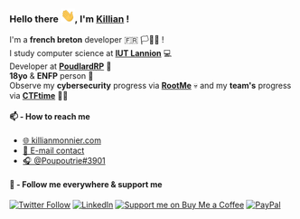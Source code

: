 ### Hello there <img src="https://github.com/killianmonnier/killianmonnier/blob/master/hi.gif" width="25px">, I'm [Killian](https://killianmonnier.com) ! 

<!--
**killianmonnier/killianmonnier** is a ✨ _special_ ✨ repository because its `README.md` (this file) appears on your GitHub profile.

Here are some ideas to get you started:

- 🔭 I’m currently working on ...
- 🌱 I’m currently learning ...
- 👯 I’m looking to collaborate on ...
- 🤔 I’m looking for help with ...
- 💬 Ask me about ...
- 📫 How to reach me: ...
- 😄 Pronouns: ...
- ⚡ Fun fact: ...
-->

I'm a **french breton** developer :fr: 🏳🏴✊ ! </br>
I study computer science at [**IUT Lannion**](https://linkedin.com/school/iutlannion/) 💻 </br>
Developer at [**PoudlardRP**](https://poudlardrp.fr) 🧙 </br>
**18yo** & **ENFP** person 👨 </br>
Observe my **cybersecurity** progress via [**RootMe**](https://www.root-me.org/killianmonnier) 💀 and my **team's** progress via [**CTFtime**](https://ctftime.org/team/119925) 🏴‍☠️

#### 📫 - How to reach me

- [🌐 killianmonnier.com](https://killianmonnier.com)
- [📧 E-mail contact](mailto:contact@killianmonnier.com)
- [🎧 @Poupoutrie#3901](https://discord.com)

#### 🔗 - Follow me everywhere & support me

[![Twitter Follow](https://img.shields.io/twitter/follow/paraceltus?color=%231DA1F2&label=Follow%20me&logo=Twitter&style=for-the-badge)](https://twitter.com/paraceltus)
[![LinkedIn](https://img.shields.io/badge/Curriculum-📜-blue.svg?style=for-the-badge)](https://www.linkedin.com/in/killianmonnier)
[![Support me on Buy Me a Coffee](https://img.shields.io/badge/Support%20me-☕-orange.svg?style=for-the-badge)](https://www.buymeacoffee.com/killianmonnier)
[![PayPal](https://img.shields.io/badge/Donate-💵-yellow.svg?style=for-the-badge)](https://paypal.me/monnierkillian)
